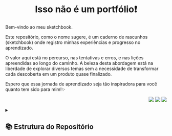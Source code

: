 <div align="center">
  
  # Isso não é um portfólio❗
  
  <div align="left">
      <p> 
          Bem-vindo ao meu sketchbook. 
      </p>
      <p>
          Este repositório, como o nome sugere, é um caderno de rascunhos (sketchbook) onde registro minhas experiências e progresso no aprendizado. 
      </p>
      <p>
         O valor aqui está no percurso, nas tentativas e erros, e nas lições apreendidas ao longo do caminho. A beleza desta abordagem está na liberdade de explorar 
         diversos temas sem a necessidade de transformar cada descoberta em um produto quase finalizado.
      </p>
      <p>
         Espero que essa jornada de aprendizado seja tão inspiradora para você quanto tem sido para mim!✨
      </p>
  </div>
  
  <p align="right">
    <img src="https://img.shields.io/badge/Status-Sempre_Em_Desenvolvimento-red"/>
    <img src="https://img.shields.io/badge/Foco-Aprendizado-green"/>
    <img src="https://img.shields.io/badge/Tipo-Sketchbook-blue"/>
  </p>

</div>

<details>
  <summary> 
    <h2> 📚 Estrutura do Repositório</h2>
  </summary>
  
  Não é por ser rascunho que é bagunçado: A organizado aqui é por pastas de diferentes temas e dentro dos temas podem existir diferentes tecnologias.
  | 📂 Pasta | 📄 Descrição |
  |----------|--------------|
  | <a href="https://www.google.com" target="_blank">Autenticação e Tokens</a> | Estudos sobre segurança e autenticação |
  | <a href="#" target="_blank">Performance de APIs</a> | Otimização e performance |
  | <a href="#" target="_blank">Algoritmos</a> | Implementações e estudos algorítmicos |

</details>
